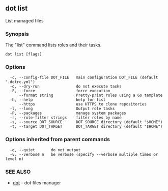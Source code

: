 ## dot list

List managed files

### Synopsis

The "list" command lists roles and their tasks.

```
dot list [flags]
```

### Options

```
  -c, --config-file DOT_FILE   main configuration DOT_FILE (default ".dotrc.yml")
  -d, --dry-run                do not execute tasks
  -F, --force                  force execution
      --format string          Pretty-print roles using a Go template
  -h, --help                   help for list
      --https                  use HTTPS to clone repositories
  -l, --long                   Output role tasks
  -P, --packages               manage system packages
  -r, --role-filter strings    filter roles by name
  -s, --source DOT_SOURCE      DOT_SOURCE directory (default "$HOME")
  -t, --target DOT_TARGET      DOT_TARGET directory (default "$HOME")
```

### Options inherited from parent commands

```
  -q, --quiet       do not output
  -v, --verbose n   be verbose (specify --verbose multiple times or level n)
```

### SEE ALSO

* [dot](dot.md)	 - dot files manager

